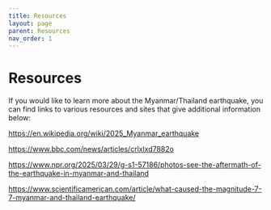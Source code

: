 ```yaml
---
title: Resources
layout: page
parent: Resources
nav_order: 1
---
```


# Resources

If you would like to learn more about the Myanmar/Thailand earthquake, you can find links to various resources and sites that give additional information below:

https://en.wikipedia.org/wiki/2025_Myanmar_earthquake

https://www.bbc.com/news/articles/crlxlxd7882o

https://www.npr.org/2025/03/29/g-s1-57186/photos-see-the-aftermath-of-the-earthquake-in-myanmar-and-thailand

https://www.scientificamerican.com/article/what-caused-the-magnitude-7-7-myanmar-and-thailand-earthquake/
